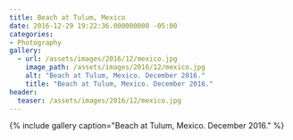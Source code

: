 ```yaml
---
title: Beach at Tulum, Mexico
date: 2016-12-29 19:22:36.000000000 -05:00
categories:
- Photography
gallery:
  - url: /assets/images/2016/12/mexico.jpg
    image_path: /assets/images/2016/12/mexico.jpg
    alt: "Beach at Tulum, Mexico. December 2016."
    title: "Beach at Tulum, Mexico. December 2016."
header:
  teaser: /assets/images/2016/12/mexico.jpg
---
```


{% include gallery caption="Beach at Tulum, Mexico. December 2016." %}